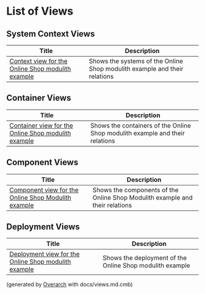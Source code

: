 # List of Views

## System Context Views
| Title | Description |
|---|---|
| [Context view for the Online Shop modulith example](context-view.md) | Shows the systems of the Online Shop modulith example and their relations |
## Container Views
| Title | Description |
|---|---|
| [Container view for the Online Shop modulith example](container-view.md) | Shows the containers of the Online Shop modulith example and their relations |
## Component Views
| Title | Description |
|---|---|
| [Component view for the Online Shop Modulith example](component-view.md) | Shows the components of the Online Shop Modulith example and their relations |
## Deployment Views
| Title | Description |
|---|---|
| [Deployment view for the Online Shop modulith example](deployment-view.md) | Shows the deployment of the Online Shop modulith example |


(generated by [Overarch](https://github.com/soulspace-org/overarch) with docs/views.md.cmb)
